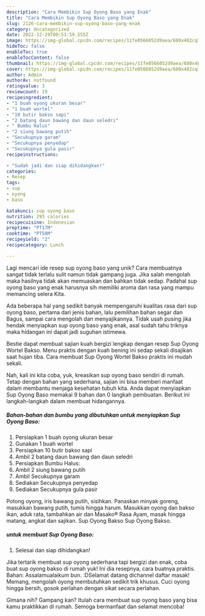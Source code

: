 ```yaml
---
description: "Cara Membikin Sup Oyong Baso yang Enak"
title: "Cara Membikin Sup Oyong Baso yang Enak"
slug: 2126-cara-membikin-sup-oyong-baso-yang-enak
category: Uncategorized
date: 2022-12-29T00:53:59.555Z
image: https://img-global.cpcdn.com/recipes/11fe0566052d9aea/680x482cq70/sup-oyong-baso-foto-resep-utama.jpg
hideToc: false
enableToc: true
enableTocContent: false
thumbnail: https://img-global.cpcdn.com/recipes/11fe0566052d9aea/680x482cq70/sup-oyong-baso-foto-resep-utama.jpg
cover: https://img-global.cpcdn.com/recipes/11fe0566052d9aea/680x482cq70/sup-oyong-baso-foto-resep-utama.jpg
author: Admin
authorAv: notfound
ratingvalue: 3
reviewcount: 19
recipeingredient:
- "1 buah oyong ukuran besar"
- "1 buah wortel"
- "10 butir bakso sapi"
- "2 batang daun bawang dan daun seledri"
- " Bumbu Halus"
- "2 siung bawang putih"
- "Secukupnya garam"
- "Secukupnya penyedap"
- "Secukupnya gula pasir"
recipeinstructions:

- "Sudah jadi dan siap dihidangkan!"
categories:
- Resep
tags:
- sup
- oyong
- baso

katakunci: sup oyong baso 
nutrition: 293 calories
recipecuisine: Indonesian
preptime: "PT17M"
cooktime: "PT58M"
recipeyield: "2"
recipecategory: Lunch

---
```





Lagi mencari ide resep sup oyong baso yang unik? Cara membuatnya sangat tidak terlalu sulit namun tidak gampang juga. Jika salah mengolah maka hasilnya tidak akan memuaskan dan bahkan tidak sedap. Padahal sup oyong baso yang enak harusnya sih memiliki aroma dan rasa yang mampu memancing selera Kita.





Ada beberapa hal yang sedikit banyak mempengaruhi kualitas rasa dari sup oyong baso, pertama dari jenis bahan, lalu pemilihan bahan segar dan Bagus, sampai cara mengolah dan menyajikannya. Tidak usah pusing jika hendak menyiapkan sup oyong baso yang enak,      asal sudah tahu triknya maka hidangan ini dapat jadi suguhan istimewa.














Bestie dapat membuat sajian kuah bergizi lengkap dengan resep Sup Oyong Wortel Bakso. Menu praktis dengan kuah bening ini sedap sekali disajikan saat hujan tiba. Cara membuat Sup Oyong Wortel Bakso praktis ini mudah sekali.






Nah, kali ini kita coba, yuk, kreasikan sup oyong baso sendiri di rumah. Tetap dengan bahan yang sederhana, sajian ini bisa memberi manfaat dalam membantu menjaga kesehatan tubuh kita. Anda dapat menyiapkan Sup Oyong Baso memakai 9 bahan dan 0 langkah pembuatan. Berikut ini langkah-langkah dalam membuat hidangannya.

<!--inarticleads1-->

##### Bahan-bahan dan bumbu yang dibutuhkan untuk menyiapkan Sup Oyong Baso:

1. Persiapkan 1 buah oyong ukuran besar
1. Gunakan 1 buah wortel
1. Persiapkan 10 butir bakso sapi
1. Ambil 2 batang daun bawang dan daun seledri
1. Persiapkan  Bumbu Halus:
1. Ambil 2 siung bawang putih
1. Ambil Secukupnya garam
1. Sediakan Secukupnya penyedap
1. Sediakan Secukupnya gula pasir


Potong oyong, iris bawang putih, sisihkan. Panaskan minyak goreng, masukkan bawang putih, tumis hingga harum. Masukkan oyong dan bakso ikan, aduk rata, tambahkan air dan Masako® Rasa Ayam, masak hingga matang, angkat dan sajikan. Sup Oyong Bakso Sup Oyong Bakso. 

<!--inarticleads2-->

#####  untuk membuat Sup Oyong Baso:


1. Selesai dan siap dihidangkan!

Jika tertarik membuat sup oyong sederhana tapi bergizi dan enak, coba buat sup oyong bakso di rumah yuk! Ini dia resepnya, cara buatnya praktis. Bahan: Assalamualaikum bun. :DSelamat datang dichannel daftar masak! Memang, mengolah oyong membutuhkan sedikit trik khusus. Cuci oyong hingga bersih, gosok perlahan dengan sikat secara perlahan. 

Gimana nih? Gampang kan? Itulah cara membuat sup oyong baso yang bisa kamu praktikkan di rumah. Semoga bermanfaat dan selamat mencoba!
